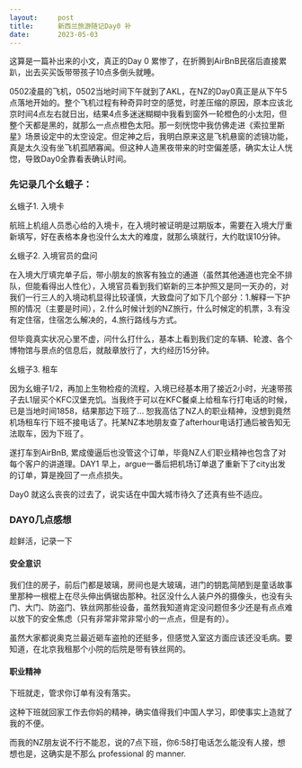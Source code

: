 ```yaml
---
layout:     post
title:      新西兰旅游随记Day0 补
date:       2023-05-03
---
```



这算是一篇补出来的小文，真正的Day 0 累惨了，在折腾到AirBnB民宿后直接累趴，出去买买饭带带孩子10点多倒头就睡。

0502凌晨的飞机，0502当地时间下午就到了AKL，在NZ的Day0真正是从下午5点落地开始的。整个飞机过程有种奇异时空的感觉，时差压缩的原因，原本应该北京时间4点左右就日出，结果4点多迷迷糊糊中我看到窗外一轮橙色的小太阳，但整个天都是黑的，就那么一点点橙色太阳。那一刻恍惚中我仿佛走进《索拉里斯星》场景设定中的太空设定。但定神之后，我明白原来这是飞机悬窗的滤镜功能，真是太久没有坐飞机孤陋寡闻。但这种人造黑夜带来的时空偏差感，确实太让人恍惚，导致Day0全靠看表确认时间。

### 先记录几个幺蛾子：

幺蛾子1. 入境卡

航班上机组人员悉心给的入境卡，在入境时被证明是过期版本，需要在入境大厅重新填写，好在表格本身也没什么太大的难度，就那么填就行，大约耽误10分钟。

幺蛾子2. 入境官员的盘问

在入境大厅填完单子后，带小朋友的旅客有独立的通道（虽然其他通道也完全不排队，但能看得出人性化），入境官员看到我们崭新的三本护照又是同一天办的，对我们一行三人的入境动机显得比较谨慎，大致盘问了如下几个部分：1.解释一下护照的情况（主要是时间），2.什么时候计划的NZ旅行，什么时候定的机票，3.有没有定住宿，住宿怎么解决的，4.旅行路线与方式。

但毕竟真实状况心里不虚，问什么打什么，基本上看到我们定的车辆、轮渡、各个博物馆与景点的信息后，就敲章放行了，大约经历15分钟。

幺蛾子3. 租车

因为幺蛾子1/2，再加上生物检疫的流程，入境已经基本用了接近2小时，光速带孩子去L1层买个KFC汉堡充饥。当我终于可以在KFC餐桌上给租车行打电话的时候，已是当地时间1858，结果那边下班了... 恕我高估了NZ人的职业精神，没想到竟然机场租车行下班不接电话了。托某NZ本地朋友查了afterhour电话打通后被告知无法取车，因为下班了。

遂打车到AirBnB, 累成傻逼后也没管这个订单，毕竟NZ人们职业精神也包含了对每个客户的讲道理。DAY1 早上，argue一番后把机场订单退了重新下了city出发的订单，算是挽回了一点点损失。

Day0 就这么丧丧的过去了，说实话在中国大城市待久了还真有些不适应。

### DAY0几点感想

趁鲜活，记录一下

#### 安全意识

我们住的房子，前后门都是玻璃，房间也是大玻璃，进门的钥匙简陋到是童话故事里那种一根棍上在尽头伸出俩锯齿那种。社区没什么人装户外的摄像头，也没有头门、大门、防盗门、铁丝网那些设备，虽然我知道肯定没问题但多少还是有点点难以放下的安全焦虑（只有非常非常非常小的一点点，但是有的）。

虽然大家都说奥克兰最近砸车盗抢的还挺多，但感觉入室这方面应该还没毛病。要知道，在北京我租那个小院的后院是带有铁丝网的。

#### 职业精神

下班就走，管求你订单有没有落实。

这种下班就回家工作去你妈的精神，确实值得我们中国人学习，即使事实上造就了我的不便。

而我的NZ朋友说不行不能忍，说的7点下班，你6:58打电话怎么能没有人接，想想也是，这确实是不那么 professional 的 manner.
